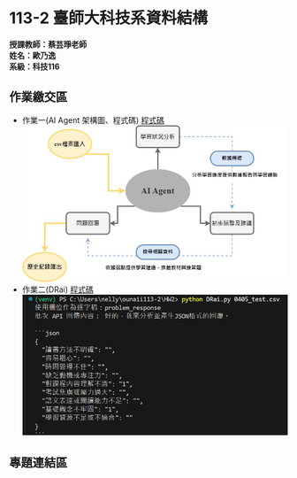 # 113-2 臺師大科技系資料結構  
__授課教師：蔡芸琤老師__    
__姓名：歐乃逸__    
__系級：科技116__
## 作業繳交區
* 作業一(AI Agent 架構圖、程式碼)
[程式碼](https://github.com/0una11/ounaii113-2/blob/main/test/dataAgent.py)
![AI Agent 架構圖](https://github.com/0una11/ounaii113-2/blob/main/AI%20Agent%20%E6%9E%B6%E6%A7%8B%E5%9C%96.jpg)
* 作業二(DRai)
[程式碼](https://github.com/0una11/ounaii113-2/blob/main/test/dataAgent.py)
![DRai運行](https://github.com/0una11/ounaii113-2/blob/main/DRai%E9%81%8B%E8%A1%8C.png)
## 專題連結區
